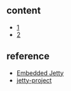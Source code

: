 ## content

- [1](https://github.com/gaoxinge/something/tree/master/learn%20java%20third-party%20library/jetty/1)
- [2](https://github.com/gaoxinge/something/tree/master/learn%20java%20third-party%20library/jetty/2)

## reference

- [Embedded Jetty](http://zetcode.com/java/jetty/embedded/)
- [jetty-project](https://github.com/jetty-project)